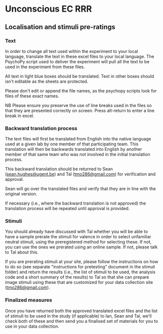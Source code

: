 # Unconscious EC RRR

## Localisation and stimuli pre-ratings

### Text

In order to change all text used within the experiment to your local language, translate the text in these excel files to your local language. The PsychoPy script used to deliver the experiment will pull all the text to be used in the experiment from these files. 

All text in light blue boxes should be translated. Text in other boxes should isn't editable as the sheets are protected. 

Please don't edit or append the file names, as the psychopy scripts look for files of these exact names. 

NB Please ensure you preserve the use of line breaks used in the files so that they are presented correctly on screen. Press alt-return to enter a line break in excel.

### Backward translation process

The text files will first be translated from English into the native language used at a given lab by one member of that participating team. This translation will then be backwards translated into English by another member of that same team who was not involved in the initial translation process. 

This backward translation should be returned to Sean (sean.hughes@ugent.be) and Tal (tmo286@gmail.com) for verification and approval. 

Sean will go over the translated files and verify that they are in line with the original version. 

If necessary (i.e., where the backward translation is not approved) the translation process will be repeated until approval is provided.



### Stimuli

You should already have discussed with Tal whether you will be able to have a sample prerate the stimuli for valence in order to select unfamiliar neutral stimuli, using the preregistered method for selecting these. If not, you can use the ones we prerated using an online sample. If not, please talk to Tal about this. 

If you are prerating stimuli at your site, please follow the instructions on how to do so (see separate "instructions for pretesting" document in the stimuli folder) and return the results (i.e., the list of stimuli to be used, the analysis code and a short summary of the results) to Tal so that she can prepare image stimuli using these that are customized for your data collection site (tmo286@gmail.com). 

### Finalized measures

Once you have returned both the approved translated excel files and the list of stimuli to be used in the study (if applicable) to Ian, Sean and Tal, we'll check both of these and then send you a finalised set of materials for you to use in your data collection. 